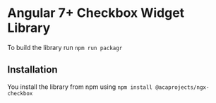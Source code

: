 # Angular 7+ Checkbox Widget Library

To build the library run `npm run packagr`

## Installation

You install the library from npm using `npm install @acaprojects/ngx-checkbox`
